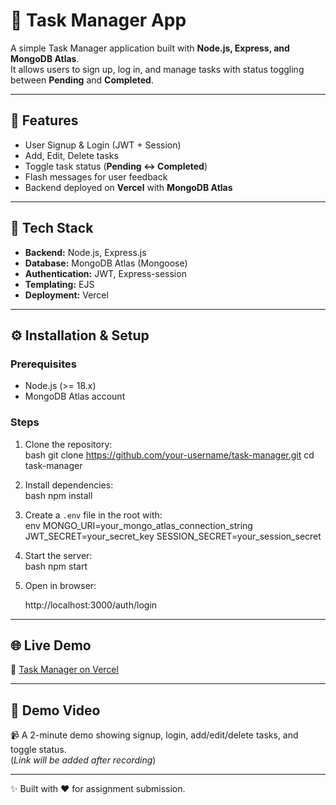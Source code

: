 # 📝 Task Manager App  

A simple Task Manager application built with **Node.js, Express, and MongoDB Atlas**.  
It allows users to sign up, log in, and manage tasks with status toggling between **Pending** and **Completed**.  

---

## 🚀 Features  

- User Signup & Login (JWT + Session)  
- Add, Edit, Delete tasks  
- Toggle task status (**Pending ↔ Completed**)  
- Flash messages for user feedback  
- Backend deployed on **Vercel** with **MongoDB Atlas**  

---

## 📂 Tech Stack  

- **Backend:** Node.js, Express.js  
- **Database:** MongoDB Atlas (Mongoose)  
- **Authentication:** JWT, Express-session  
- **Templating:** EJS  
- **Deployment:** Vercel  

---

## ⚙️ Installation & Setup  

### Prerequisites  
- Node.js (>= 18.x)  
- MongoDB Atlas account  

### Steps  

1. Clone the repository:  
   bash
   git clone https://github.com/your-username/task-manager.git
   cd task-manager
   

2. Install dependencies:  
   bash
   npm install
   

3. Create a `.env` file in the root with:  
   env
   MONGO_URI=your_mongo_atlas_connection_string
   JWT_SECRET=your_secret_key
   SESSION_SECRET=your_session_secret
   

4. Start the server:  
   bash
   npm start
   

5. Open in browser:  
   
   http://localhost:3000/auth/login

---

## 🌐 Live Demo  

🔗 [Task Manager on Vercel](https://task-manager-chi-seven-41.vercel.app/auth/login)  

---

## 🎥 Demo Video  

📹 A 2-minute demo showing signup, login, add/edit/delete tasks, and toggle status.  
(*Link will be added after recording*)  

---

✨ Built with ❤️ for assignment submission.  

